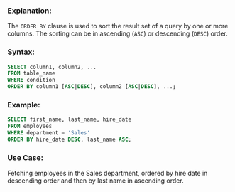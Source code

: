 ### **Explanation:**
The `ORDER BY` clause is used to sort the result set of a query by one or more columns. The sorting can be in ascending (`ASC`) or descending (`DESC`) order.

### **Syntax:**
```sql
SELECT column1, column2, ...
FROM table_name
WHERE condition
ORDER BY column1 [ASC|DESC], column2 [ASC|DESC], ...;
```

### **Example:**
```sql
SELECT first_name, last_name, hire_date
FROM employees
WHERE department = 'Sales'
ORDER BY hire_date DESC, last_name ASC;
```

### **Use Case:**
Fetching employees in the Sales department, ordered by hire date in descending order and then by last name in ascending order.
